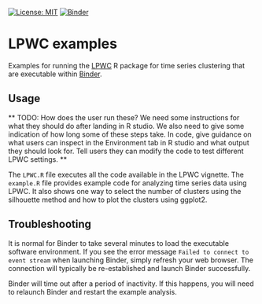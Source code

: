 [![License: MIT](https://img.shields.io/badge/License-MIT-yellow.svg)](https://opensource.org/licenses/MIT)
[![Binder](https://mybinder.org/badge_logo.svg)](https://mybinder.org/v2/gh/gitter-lab/LPWC-examples/master?urlpath=rstudio)

# LPWC examples
Examples for running the [LPWC](https://github.com/gitter-lab/LPWC/) R package for time series clustering that are executable within [Binder](https://mybinder.org/).

## Usage
** TODO: How does the user run these? 
We need some instructions for what they should do after landing in R studio.
We also need to give some indication of how long some of these steps take.
In code, give guidance on what users can inspect in the Environment tab in R studio and what output they should look for.
Tell users they can modify the code to test different LPWC settings. **

The `LPWC.R` file executes all the code available in the LPWC vignette.
The `example.R` file provides example code for analyzing time series data using LPWC.
It also shows one way to select the number of clusters using the silhouette method and how to plot the clusters using ggplot2.

## Troubleshooting
It is normal for Binder to take several minutes to load the executable software environment.
If you see the error message `Failed to connect to event stream` when launching Binder, simply refresh your web browser.
The connection will typically be re-established and launch Binder successfully.

Binder will time out after a period of inactivity.
If this happens, you will need to relaunch Binder and restart the example analysis.
